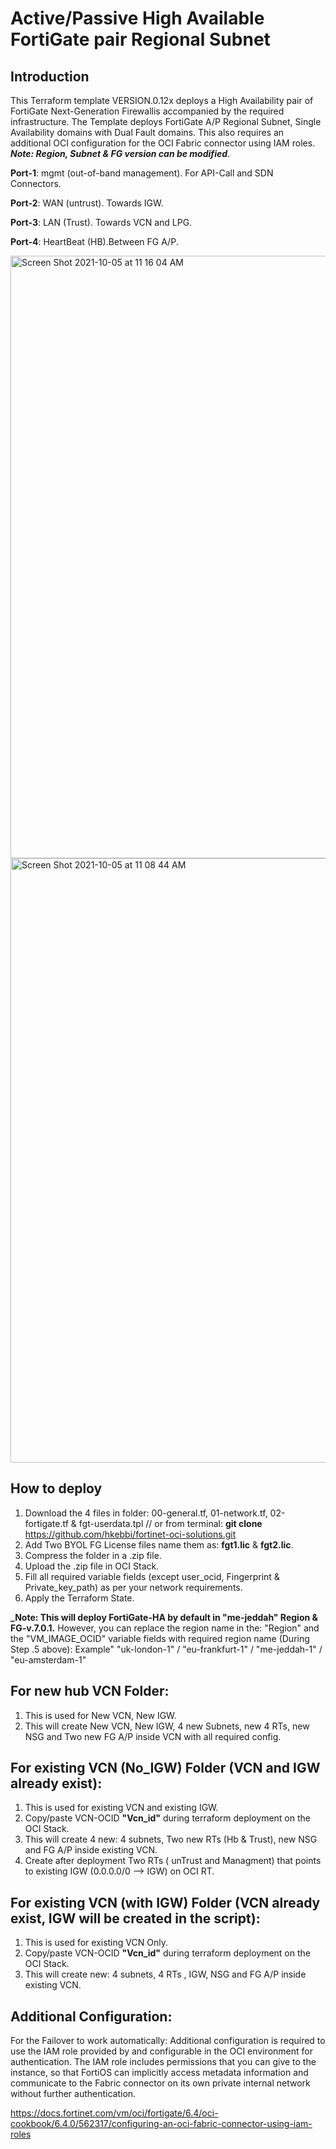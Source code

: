 # Active/Passive High Available FortiGate pair Regional Subnet

## Introduction
This Terraform template VERSION.0.12x deploys a High Availability pair of FortiGate Next-Generation Firewallis accompanied by the required infrastructure.
The Template deploys FortiGate A/P Regional Subnet, Single Availability domains with Dual Fault domains.
This also requires an additional OCI configuration for the OCI Fabric connector using IAM roles.
**_Note: Region, Subnet & FG version can be modified_**.

**Port-1**: mgmt (out-of-band management). For API-Call and SDN Connectors.

**Port-2**: WAN (untrust). Towards IGW.

**Port-3**: LAN (Trust). Towards VCN and LPG.

**Port-4**: HeartBeat (HB).Between FG A/P.

<img width="964" alt="Screen Shot 2021-10-05 at 11 16 04 AM" src="https://user-images.githubusercontent.com/64405031/135977322-443625dc-d516-4a06-a431-6cc7ab66948e.png">

<img width="967" alt="Screen Shot 2021-10-05 at 11 08 44 AM" src="https://user-images.githubusercontent.com/64405031/135976457-eebab16f-42c7-4029-bc12-00ec59951f52.png">

## How to deploy

1. Download the 4 files in folder: 00-general.tf, 01-network.tf, 02-fortigate.tf & fgt-userdata.tpl // or from  terminal: **git clone** https://github.com/hkebbi/fortinet-oci-solutions.git
2. Add Two BYOL FG License files name them as: **fgt1.lic**  &  **fgt2.lic**.
3. Compress the folder in a .zip file. 
4. Upload the .zip file in OCI Stack.
5. Fill all required variable fields (except user_ocid, Fingerprint & Private_key_path) as per your network requirements.  
6. Apply the Terraform State. 

**_Note: This will deploy FortiGate-HA by default in "me-jeddah" Region & FG-v.7.0.1.**
However, you can replace the region name in the: "Region" and the "VM_IMAGE_OCID" variable fields with required region name (During Step .5 above):
Example"  "uk-london-1" / "eu-frankfurt-1" / "me-jeddah-1" / "eu-amsterdam-1"

## For new hub VCN Folder:
1. This is used for New VCN, New IGW.
2. This will create New VCN, New IGW, 4 new Subnets, new 4 RTs, new NSG and Two new FG A/P inside VCN with all required config.

## For existing VCN (No_IGW) Folder (VCN and IGW already exist):
1. This is used for existing VCN and existing IGW.
2. Copy/paste VCN-OCID **"Vcn_id"** during terraform deployment on the OCI Stack.
3. This will create 4 new: 4 subnets, Two new RTs (Hb & Trust), new NSG and FG A/P inside existing VCN.
4. Create after deployment Two RTs ( unTrust and Managment) that points to existing IGW (0.0.0.0/0 --> IGW) on OCI RT.

## For existing VCN (with IGW) Folder (VCN already exist, IGW will be created in the script):
1. This is used for existing VCN Only.
2. Copy/paste VCN-OCID **"Vcn_id"** during terraform deployment on the OCI Stack.
3. This will create new: 4 subnets, 4 RTs , IGW, NSG and FG A/P inside existing VCN.


## Additional Configuration:
For the Failover to work automatically: Additional configuration is required to use the IAM role provided by and configurable in the OCI environment for authentication. The IAM role includes permissions that you can give to the instance, so that FortiOS can implicitly access metadata information and communicate to the Fabric connector on its own private internal network without further authentication.

https://docs.fortinet.com/vm/oci/fortigate/6.4/oci-cookbook/6.4.0/562317/configuring-an-oci-fabric-connector-using-iam-roles
